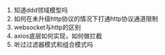 1. 知道ddd领域模型吗
2. 如何在未升级http协议的情况下打通http协议通道限制
3. websocket与http的区别
4. axios底层如何实现，如何做拦截
5. 听过过滤器模式和组合模式吗